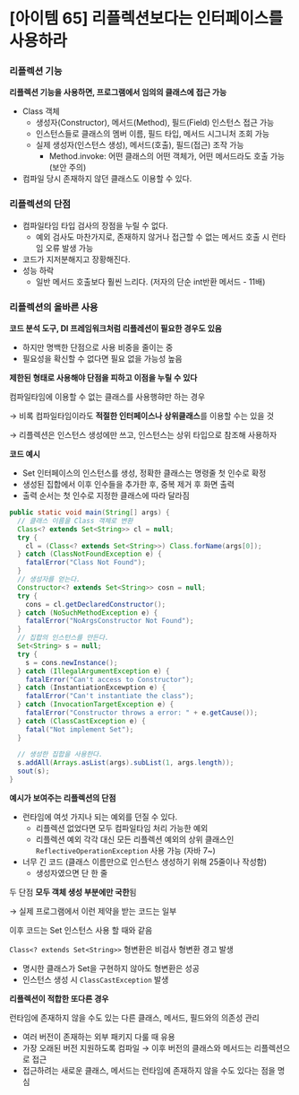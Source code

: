 # [아이템 65] 리플렉션보다는 인터페이스를 사용하라

### 리플렉션 기능

**리플렉션 기능을 사용하면, 프로그램에서 임의의 클래스에 접근 가능**

- Class 객체
    - 생성자(Constructor), 메서드(Method), 필드(Field) 인스턴스 접근 가능
    - 인스턴스들로 클래스의 멤버 이름, 필드 타입, 메서드 시그니처 조회 가능
    - 실제 생성자(인스턴스 생성), 메서드(호출), 필드(접근) 조작 가능
        - Method.invoke: 어떤 클래스의 어떤 객체가, 어떤 메서드라도 호출 가능 (보안 주의)
- 컴파일 당시 존재하지 않던 클래스도 이용할 수 있다.

### 리플렉션의 단점

- 컴파일타임 타입 검사의 장점을 누릴 수 없다.
    - 예외 검사도 마찬가지로, 존재하지 않거나 접근할 수 없는 메서드 호출 시 런타임 오류 발생 가능
- 코드가 지저분해지고 장황해진다.
- 성능 하락
    - 일반 메서드 호출보다 훨씬 느리다. (저자의 단순 int반환 메서드 - 11배)

### 리플렉션의 올바른 사용

**코드 분석 도구, DI 프레임워크처럼 리플레션이 필요한 경우도 있음**

- 하지만 명백한 단점으로 사용 비중을 줄이는 중
- 필요성을 확신할 수 없다면 필요 없을 가능성 높음

**제한된 형태로 사용해야 단점을 피하고 이점을 누릴 수 있다**

컴파일타임에 이용할 수 없는 클래스를 사용행햐만 하는 경우

→ 비록 컴파일타임이라도 **적절한 인터페이스나 상위클래스**를 이용할 수는 있을 것

→ 리플렉션은 인스턴스 생성에만 쓰고, 인스턴스는 상위 타입으로 참조해 사용하자

**코드 예시**

- Set<String> 인터페이스의 인스턴스를 생성, 정확한 클래스는 명령줄 첫 인수로 확정
- 생성된 집합에서 이후 인수들을 추가한 후, 중복 제거 후 화면 출력
- 출력 순서는 첫 인수로 지정한 클래스에 따라 달라짐

```java
public static void main(String[] args) {
  // 클래스 이름을 Class 객체로 변환
  Class<? extends Set<String>> cl = null;
  try {
    cl = (Class<? extends Set<String>>) Class.forName(args[0]);
  } catch (ClassNotFoundException e) {
    fatalError("Class Not Found");
  }
  // 생성자를 얻는다.
  Constructor<? extends Set<String>> cosn = null;
  try {
    cons = cl.getDeclaredConstructor();
  } catch (NoSuchMethodException e) {
    fatalError("NoArgsConstructor Not Found");
  }
  // 집합의 인스턴스를 만든다.
  Set<String> s = null;
  try {
    s = cons.newInstance();
  } catch (IllegalArgumentException e) {
    fatalError("Can't access to Constructor");
  } catch (InstantiationExcewption e) {
    fatalError("Can't instantiate the class");
  } catch (InvocationTargetException e) {
    fatalError("Constructor throws a error: " + e.getCause());
  } catch (ClassCastException e) {
    fatal("Not implement Set");
  }
  
  // 생성한 집합을 사용한다.
  s.addAll(Arrays.asList(args).subList(1, args.length));
  sout(s);
}
```

**예시가 보여주는 리플렉션의 단점**

- 런타임에 여섯 가지나 되는 예외를 던질 수 있다.
    - 리플렉션 없었다면 모두 컴파일타임 처리 가능한 예외
    - 리플렉션 예외 각각 대신 모든 리플렉션 예외의 상위 클래스인 `ReflectiveOperationException` 사용 가능 (자바 7~)
- 너무 긴 코드 (클래스 이름만으로 인스턴스 생성하기 위해 25줄이나 작성함)
    - 생성자였으면 단 한 줄

두 단점 **모두 객체 생성 부분에만 국한**됨

→ 실제 프로그램에서 이런 제약을 받는 코드는 일부

이후 코드는 Set 인스턴스 사용 할 때와 같음

`Class<? extends Set<String>>` 형변환은 비검사 형변환 경고 발생

- 명시한 클래스가 Set을 구현하지 않아도 형변환은 성공
- 인스턴스 생성 시 `ClassCastException` 발생

**리플렉션이 적합한 또다른 경우**

런타임에 존재하지 않을 수도 있는 다른 클래스, 메서드, 필드와의 의존성 관리

- 여러 버전이 존재하는 외부 패키지 다룰 때 유용
- 가장 오래된 버전 지원하도록 컴파일 → 이후 버전의 클래스와 메서드는 리플렉션으로 접근
- 접근하려는 새로운 클래스, 메서드는 런타임에 존재하지 않을 수도 있다는 점을 명심